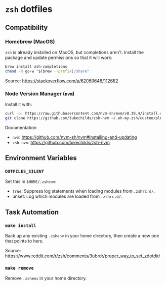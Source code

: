 # `zsh` dotfiles

## Compatibility

### Homebrew (MacOS)

`zsh` is already installed on MacOS, but completions aren't.  Install the package and update
permissions so that it will work:

```sh
brew install zsh-completions
chmod -R go-w "$(brew --prefix)/share"
```

Source: <https://stackoverflow.com/a/62060648/112682>

### Node Version Manager (`nvm`)

Install it with:

```sh
curl -o- https://raw.githubusercontent.com/nvm-sh/nvm/v0.39.4/install.sh | bash
git clone https://github.com/lukechilds/zsh-nvm ~/.oh-my-zsh/custom/plugins/zsh-nvm
```

Documentation:

- `nvm`: <https://github.com/nvm-sh/nvm#installing-and-updating>
- `zsh-nvm`: <https://github.com/lukechilds/zsh-nvm>

## Environment Variables

### `DOTFILES_SILENT`

Set this in `$HOME/.zshenv`:

- `true`: Suppress log statements when loading modules from `.zshrc.d/`.
- unset: Log which modules are loaded from `.zshrc.d/`.

## Task Automation

### `make install`

Back up any existing `.zshenv` in your home directory, then create a new one that points to here.

Source: <https://www.reddit.com/r/zsh/comments/3ubrdr/proper_way_to_set_zdotdir/>

### `make remove`

Remove `.zshenv` in your home directory.
